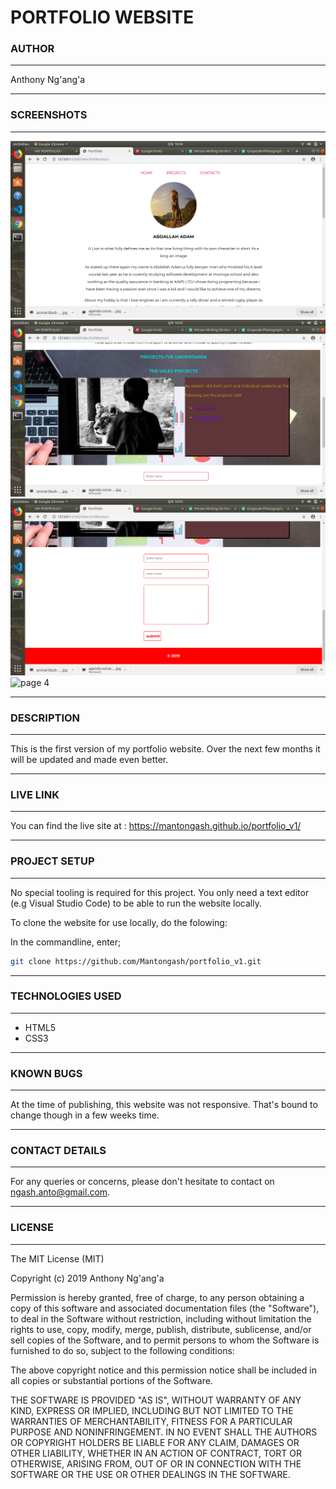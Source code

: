 # PORTFOLIO WEBSITE

### AUTHOR

---

Anthony Ng'ang'a

---

### SCREENSHOTS

---

![page 1](images/page1.png)
![page 2](images/page2.png)
![page 3](images/page3.png)
![page 4](images/page4.png)

---

### DESCRIPTION

---

This is the first version of my portfolio website. Over the next few months it will be updated and made even better.

---

### LIVE LINK

---

You can find the live site at : https://mantongash.github.io/portfolio_v1/

---

### PROJECT SETUP

---

No special tooling is required for this project. You only need a text editor (e.g Visual Studio Code) to be able to run the website locally.

To clone the website for use locally, do the folowing:

In the commandline, enter;

```bash
git clone https://github.com/Mantongash/portfolio_v1.git
```

---

### TECHNOLOGIES USED

---

- HTML5
- CSS3

---

### KNOWN BUGS

---

At the time of publishing, this website was not responsive. That's bound to change though in a few weeks time.

---

### CONTACT DETAILS

---

For any queries or concerns, please don't hesitate to contact on ngash.anto@gmail.com.

---

### LICENSE

---

The MIT License (MIT)

Copyright (c) 2019 Anthony Ng'ang'a

Permission is hereby granted, free of charge, to any person obtaining a copy of this software and associated documentation files (the "Software"), to deal in the Software without restriction, including without limitation the rights to use, copy, modify, merge, publish, distribute, sublicense, and/or sell copies of the Software, and to permit persons to whom the Software is furnished to do so, subject to the following conditions:

The above copyright notice and this permission notice shall be included in all copies or substantial portions of the Software.

THE SOFTWARE IS PROVIDED "AS IS", WITHOUT WARRANTY OF ANY KIND, EXPRESS OR IMPLIED, INCLUDING BUT NOT LIMITED TO THE WARRANTIES OF MERCHANTABILITY, FITNESS FOR A PARTICULAR PURPOSE AND NONINFRINGEMENT. IN NO EVENT SHALL THE AUTHORS OR COPYRIGHT HOLDERS BE LIABLE FOR ANY CLAIM, DAMAGES OR OTHER LIABILITY, WHETHER IN AN ACTION OF CONTRACT, TORT OR OTHERWISE, ARISING FROM, OUT OF OR IN CONNECTION WITH THE SOFTWARE OR THE USE OR OTHER DEALINGS IN THE SOFTWARE.
